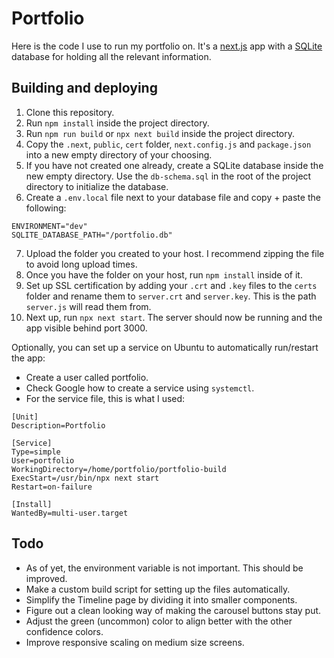 # Portfolio

Here is the code I use to run my portfolio on. It's a [next.js](https://nextjs.org/) app with a [SQLite](https://www.sqlite.org/index.html) database for holding all the relevant information.

## Building and deploying

1. Clone this repository.
2. Run `npm install` inside the project directory.
3. Run `npm run build` or `npx next build` inside the project directory.
4. Copy the `.next`, `public`, `cert` folder, `next.config.js` and `package.json` into a new empty directory of your choosing.
5. If you have not created one already, create a SQLite database inside the new empty directory. Use the `db-schema.sql` in the root of the project directory to initialize the database.
6. Create a `.env.local` file next to your database file and copy + paste the following:

```
ENVIRONMENT="dev"
SQLITE_DATABASE_PATH="/portfolio.db"
```

7. Upload the folder you created to your host. I recommend zipping the file to avoid long upload times.
8. Once you have the folder on your host, run `npm install` inside of it.
9. Set up SSL certification by adding your `.crt` and `.key` files to the `certs` folder and rename them to `server.crt` and `server.key`. This is the path `server.js` will read them from.
10. Next up, run `npx next start`. The server should now be running and the app visible behind port 3000.

Optionally, you can set up a service on Ubuntu to automatically run/restart the app:

- Create a user called portfolio.
- Check Google how to create a service using `systemctl`.
- For the service file, this is what I used:

```
[Unit]
Description=Portfolio

[Service]
Type=simple
User=portfolio
WorkingDirectory=/home/portfolio/portfolio-build
ExecStart=/usr/bin/npx next start
Restart=on-failure

[Install]
WantedBy=multi-user.target
```

## Todo

- As of yet, the environment variable is not important. This should be improved.
- Make a custom build script for setting up the files automatically.
- Simplify the Timeline page by dividing it into smaller components.
- Figure out a clean looking way of making the carousel buttons stay put.
- Adjust the green (uncommon) color to align better with the other confidence colors.
- Improve responsive scaling on medium size screens.
